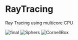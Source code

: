# RayTracing
Ray Tracing using multicore CPU

![final](https://user-images.githubusercontent.com/68811145/181913765-fec87e4a-2933-4b3e-9817-e03515d9b96e.png)
![Sphers](https://user-images.githubusercontent.com/68811145/180614018-a297a4fc-e71a-45ae-95f9-39b7921df28e.png)
![CornellBox](https://user-images.githubusercontent.com/68811145/181803250-3b1218c6-076d-4830-8d93-eef101e1bcf7.png)

